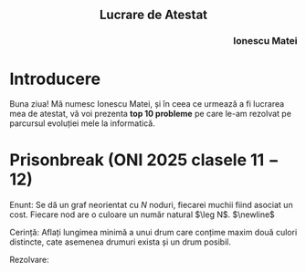 <h2 style="text-align:center;">Lucrare de Atestat</h2>
<h3 style="text-align:right;"> Ionescu Matei </h3>

# Introducere

Buna ziua! Mă numesc Ionescu Matei, și în ceea ce urmează a fi lucrarea mea de atestat, vă voi prezenta **top 10 probleme** pe care le-am rezolvat pe parcursul evoluției mele la informatică.

# Prisonbreak (ONI $2025$ clasele $11-12$)

Enunt:
Se dă un graf neorientat cu $N$ noduri, fiecarei muchii fiind asociat un cost. Fiecare nod are o culoare un număr natural $\leg N$. $\newline$

Cerință:
Aflați lungimea minimă a unui drum care conțime maxim două culori distincte, cate asemenea drumuri exista și un drum posibil.

Rezolvare:





